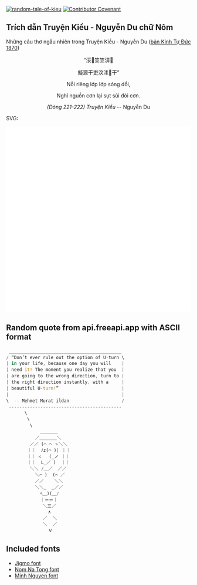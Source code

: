 [![random-tale-of-kieu](https://github.com/huuquyet/random-tale-of-kieu/actions/workflows/random-tale-of-kieu.yml/badge.svg)](https://github.com/huuquyet/random-tale-of-kieu/actions/workflows/random-tale-of-kieu.yml)
[![Contributor Covenant](https://img.shields.io/badge/Contributor%20Covenant-2.1-4baaaa.svg)](.github/CODE_OF_CONDUCT.md "Contributor Covenant 2.1")

## Trích dẫn Truyện Kiều - Nguyễn Du chữ Nôm

Những câu thơ ngẫu nhiên trong Truyện Kiều - Nguyễn Du ([bản Kinh Tự Đức 1870](https://vi.wikisource.org/wiki/Truy%E1%BB%87n_Ki%E1%BB%81u_(b%E1%BA%A3n_Kinh_T%E1%BB%B1_%C4%90%E1%BB%A9c_1870)))

<div align="center">
<!-- START_KIEU -->
      <p class="nom">“浽𥢆笠笠㳥𣼭</p>
      <p class="nom">擬源干吏湥洡𠾕干”</p>
      <p class="quocngu">Nỗi riêng lớp lớp sóng dồi,</p>
      <p class="quocngu">Nghĩ nguồn cơn lại sụt sùi đòi cơn.</p>
      <p class="author"><i>(Dòng 221-222) Truyện Kiều</i> -- Nguyễn Du</p>
<!-- END_KIEU -->
</div>

SVG:

<div align="center">
  <img src="./assets/random-kieu.svg" alt="The Tale of Kieu - Nguyen Du">
</div>

## Random quote from api.freeapi.app with ASCII format

<!-- START_QUOTE -->
```rust
 ___________________________________________
/ “Don’t ever rule out the option of U-turn \
| in your life, because one day you will    |
| need it! The moment you realize that you  |
| are going to the wrong direction, turn to |
| the right direction instantly, with a     |
| beautiful U-turn!”                        |
|                                           |
\  -- Mehmet Murat ildan                    /
 -------------------------------------------
       \
        \
         \
             ＿＿＿＿
           ／＿＿＿＿＼
         ／／ (⌒ ⌒ ヽ＼＼
        ｜｜  ﾉz(⌒ )| ｜｜
        ｜｜ <   (_ノ ｜｜
        ｜｜  L_／ )  ｜｜
         ＼＼ /＿／  ／／
           ＼⌒ )  (⌒ ／
           ／／    ＼＼
           ＼＼_  _／／
             ﾍ＿)(＿/
             ｜＝＝｜
              ＼三／
                ∧
              ／  ＼
              ＼  ／
                Ｖ
```
<!-- END_QUOTE -->

## Included fonts

- [Jigmo font](https://github.com/kamichikoichi/jigmo)
- [Nom Na Tong font](https://github.com/nomfoundation/font)
- [Minh Nguyen font](https://github.com/TKYKmori/Minh-Nguyen)
